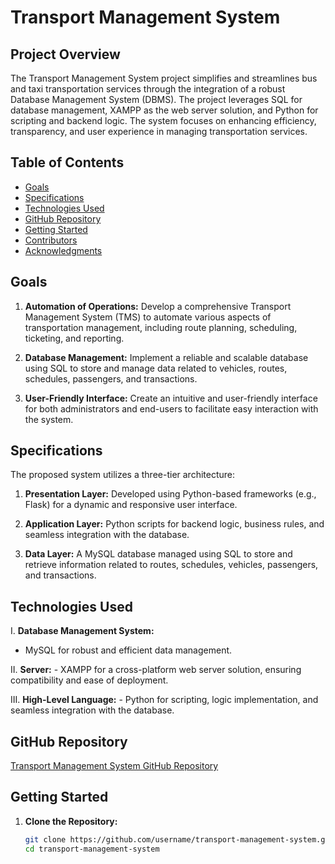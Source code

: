 # Transport Management System

## Project Overview

The Transport Management System project simplifies and streamlines bus and taxi transportation services through the integration of a robust Database Management System (DBMS). The project leverages SQL for database management, XAMPP as the web server solution, and Python for scripting and backend logic. The system focuses on enhancing efficiency, transparency, and user experience in managing transportation services.

## Table of Contents

- [Goals](#goals)
- [Specifications](#specifications)
- [Technologies Used](#technologies-used)
- [GitHub Repository](#github-repository)
- [Getting Started](#getting-started)
- [Contributors](#contributors)
- [Acknowledgments](#acknowledgments)

## Goals

1. **Automation of Operations:** Develop a comprehensive Transport Management System (TMS) to automate various aspects of transportation management, including route planning, scheduling, ticketing, and reporting.

2. **Database Management:** Implement a reliable and scalable database using SQL to store and manage data related to vehicles, routes, schedules, passengers, and transactions.

3. **User-Friendly Interface:** Create an intuitive and user-friendly interface for both administrators and end-users to facilitate easy interaction with the system.

## Specifications

The proposed system utilizes a three-tier architecture:

1. **Presentation Layer:** Developed using Python-based frameworks (e.g., Flask) for a dynamic and responsive user interface.

2. **Application Layer:** Python scripts for backend logic, business rules, and seamless integration with the database.

3. **Data Layer:** A MySQL database managed using SQL to store and retrieve information related to routes, schedules, vehicles, passengers, and transactions.

## Technologies Used

I. **Database Management System:**
   - MySQL for robust and efficient data management.

II. **Server:**
    - XAMPP for a cross-platform web server solution, ensuring compatibility and ease of deployment.

III. **High-Level Language:**
    - Python for scripting, logic implementation, and seamless integration with the database.

## GitHub Repository

[Transport Management System GitHub Repository](#insert-github-link-here)

## Getting Started

1. **Clone the Repository:**
   ```bash
   git clone https://github.com/username/transport-management-system.git
   cd transport-management-system
